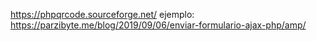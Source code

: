 https://phpqrcode.sourceforge.net/
ejemplo:
https://parzibyte.me/blog/2019/09/06/enviar-formulario-ajax-php/amp/